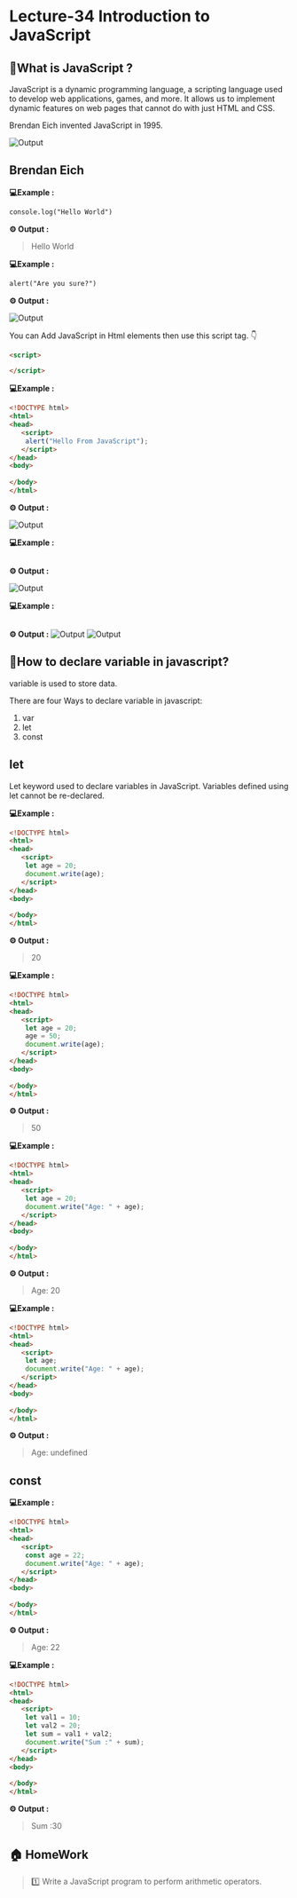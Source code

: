 # Lecture-34 Introduction to JavaScript

## 🤔What is JavaScript ?

JavaScript is a dynamic programming language, a scripting language used to develop web applications, games, and more. It allows us to implement dynamic features on web pages that cannot do with just HTML and CSS.

Brendan Eich invented JavaScript in 1995.

![Output](download.jfif)
## Brendan Eich


**💻Example :**
```html
console.log("Hello World")
```
**⚙️ Output :**

>Hello World

**💻Example :**
```html
alert("Are you sure?")
```
**⚙️ Output :**

![Output](output-1.png)  


You can Add JavaScript in Html elements then use this script tag. 👇

```html
<script>

</script>
```

**💻Example :**
```html
<!DOCTYPE html>
<html>
<head>
   <script>
    alert("Hello From JavaScript");
   </script>
</head>
<body>
    
</body>
</html>
```
**⚙️ Output :**

![Output](output-2.png)

**💻Example :**
```html

```
**⚙️ Output :**

![Output](output-3.png)

**💻Example :**
```html

```
**⚙️ Output :**
![Output](output-2.png)
![Output](output-3.png)

## 🤔How to declare variable in javascript?

variable is used to store data.

There are four Ways to declare variable in javascript:

1. var
2. let
3. const

## let
Let keyword used to declare variables in JavaScript.
Variables defined using let cannot be re-declared.


**💻Example :**
```html
<!DOCTYPE html>
<html>
<head>
   <script>
    let age = 20;
    document.write(age);
   </script>
</head>
<body>
    
</body>
</html>
```
**⚙️ Output :**

>20

**💻Example :**

```html
<!DOCTYPE html>
<html>
<head>
   <script>
    let age = 20;
    age = 50;
    document.write(age);
   </script>
</head>
<body>
    
</body>
</html>
```
**⚙️ Output :**

>50

**💻Example :**
```html
<!DOCTYPE html>
<html>
<head>
   <script>
    let age = 20;
    document.write("Age: " + age);
   </script>
</head>
<body>
    
</body>
</html>
```
**⚙️ Output :**

>Age: 20

**💻Example :**
```html
<!DOCTYPE html>
<html>
<head>
   <script>
    let age;
    document.write("Age: " + age);
   </script>
</head>
<body>
    
</body>
</html>
```
**⚙️ Output :**

>Age: undefined

## const

**💻Example :**
```html
<!DOCTYPE html>
<html>
<head>
   <script>
    const age = 22;
    document.write("Age: " + age);
   </script>
</head>
<body>
    
</body>
</html>
```
**⚙️ Output :**

>Age: 22

**💻Example :**
```html
<!DOCTYPE html>
<html>
<head>
   <script>
    let val1 = 10;
    let val2 = 20;
    let sum = val1 + val2;
    document.write("Sum :" + sum);
   </script>
</head>
<body>
    
</body>
</html>
```
**⚙️ Output :**

>Sum :30

## 🏠 HomeWork

>1️⃣  Write a JavaScript program to perform arithmetic operators.
